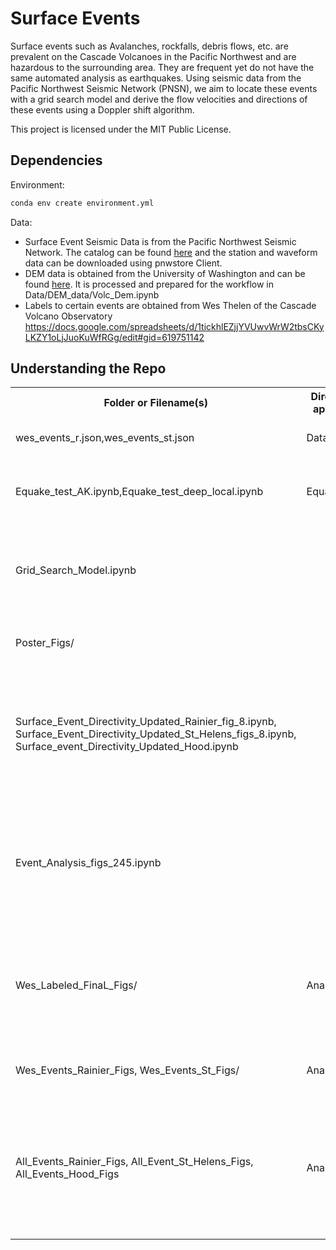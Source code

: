 # Surface Events
Surface events such as Avalanches, rockfalls, debris flows, etc. are prevalent on the Cascade Volcanoes in the Pacific Northwest and are hazardous to the surrounding area. They are frequent yet do not have the same automated analysis as earthquakes. Using seismic data from the Pacific Northwest Seismic Network (PNSN), we aim to locate these events with a grid search model and derive the flow velocities and directions of these events using a Doppler shift algorithm.

This project is licensed under the MIT Public License.

## Dependencies
Environment: 
```sh
conda env create environment.yml
```

Data: 
- Surface Event Seismic Data is from the Pacific Northwest Seismic Network. The catalog can be found [here](https://seismica.library.mcgill.ca/article/view/368) and the station and waveform data can be downloaded using pnwstore Client. 
- DEM data is obtained from the University of Washington and can be found [here](https://gis.ess.washington.edu/data/raster/tenmeter/). It is processed and prepared for the workflow in Data/DEM_data/Volc_Dem.ipynb
- Labels to certain events are obtained from Wes Thelen of the Cascade Volcano Observatory
https://docs.google.com/spreadsheets/d/1tickhlEZjjYVUwvWrW2tbsCKyLKZY1oLjJuoKuWfRGg/edit#gid=619751142
  

<h2>Understanding the Repo</h2>
<table>
  <tr>
    <th>Folder or Filename(s)</th>
    <th>Directory (if applicable)</th>
    <th>Description</th>
  </tr>
  <tr>
    <td>wes_events_r.json,wes_events_st.json</td>
    <td>Data/</td>
    <td>Starttimes of labeled events</td>
  </tr>
  <tr>
    <td>Equake_test_AK.ipynb,Equake_test_deep_local.ipynb</td>
    <td>Equake_Tests/</td>
    <td>Analysis run on earthquake to ensure that it fails</td>
  </tr>
  <tr>
    <td>Grid_Search_Model.ipynb</td>
    <td> </td>
    <td>Simplest model of a grid search such as the one used in this workflow</td>
  </tr>
  <tr>  
    <td>Poster_Figs/</td>
    <td> </td>
    <td>Figures made for AGU 2022 poster</td>
  </tr>
  <tr>
    <td>Surface_Event_Directivity_Updated_Rainier_fig_8.ipynb, 
    Surface_Event_Directivity_Updated_St_Helens_figs_8.ipynb, 
    Surface_event_Directivity_Updated_Hood.ipynb</td>
    <td> </td>
    <td> runs workflow for labeled events on a respective volcano and produces figures like Figure 8</td>
  </tr>
  <tr>
    <td> Event_Analysis_figs_245.ipynb</td>
    <td> </td>
    <td> Creates time series of events, velocity distribution, 
      and location distribution at each volcano </td>
  </tr>
  <tr>  
    <td>Wes_Labeled_FinaL_Figs/</td>
    <td>Analysis_Data</td>
    <td>Figures like fig 8 for all labeled events consisting of waveforms, label, and directivity</td>
  </tr>
  <tr>  
    <td>Wes_Events_Rainier_Figs, Wes_Events_St_Figs/</td>
    <td>Analysis_Data</td>
    <td>Analysis Figures of the labeled events</td>
  </tr>
  <tr>  
    <td>All_Events_Rainier_Figs, All_Event_St_Helens_Figs, All_Events_Hood_Figs</td>
    <td>Analysis_Data</td>
    <td>Cosine curve fit the frequency versus azimuth plot for all events at the respective volcano</td>
  </tr>
  
  
  
  


